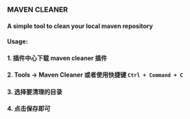 ### MAVEN CLEANER
#### A simple tool to clean your local maven repository
#### Usage:
#### 1. 插件中心下载 maven cleaner 插件
#### 2. Tools -> Maven Cleaner  或者使用快捷键 `Ctrl + Command + C`
#### 3. 选择要清理的目录
#### 4. 点击保存即可


